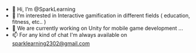 - 👋 Hi, I’m @SparkLearning
- 👀 I’m interested in Interactive gamification in different fields ( education, fitness, etc.. )
- 🌱 We are currently working on Unity for mobile game development ...
- 📫 For any kind of chat I'm always available on sparklearning2302@gmail.com

<!---
SparkLearning/SparkLearning is a ✨ special ✨ repository because its `README.md` (this file) appears on your GitHub profile.
You can click the Preview link to take a look at your changes.
--->

